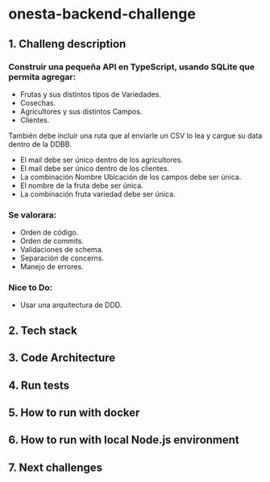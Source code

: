 # onesta-backend-challenge

## 1. Challeng description

### Construir una pequeña API en TypeScript, usando SQLite que permita agregar:

- Frutas y sus distintos tipos de Variedades.
- Cosechas.
- Agricultores y sus distintos Campos.
- Clientes.

También debe incluir una ruta que al enviarle un CSV lo lea y cargue su data dentro de la DDBB.

- El mail debe ser único dentro de los agricultores.
- El mail debe ser único dentro de los clientes.
- La combinación Nombre Ubicación de los campos debe ser única.
- El nombre de la fruta debe ser única.
- La combinación fruta variedad debe ser única.

### Se valorara:

- Orden de código.
- Orden de commits.
- Validaciones de schema.
- Separación de concerns.
- Manejo de errores.

### Nice to Do:

- Usar una arquitectura de DDD.

## 2. Tech stack



## 3. Code Architecture



## 4. Run tests



## 5. How to run with docker



## 6. How to run with local Node.js environment


## 7. Next challenges